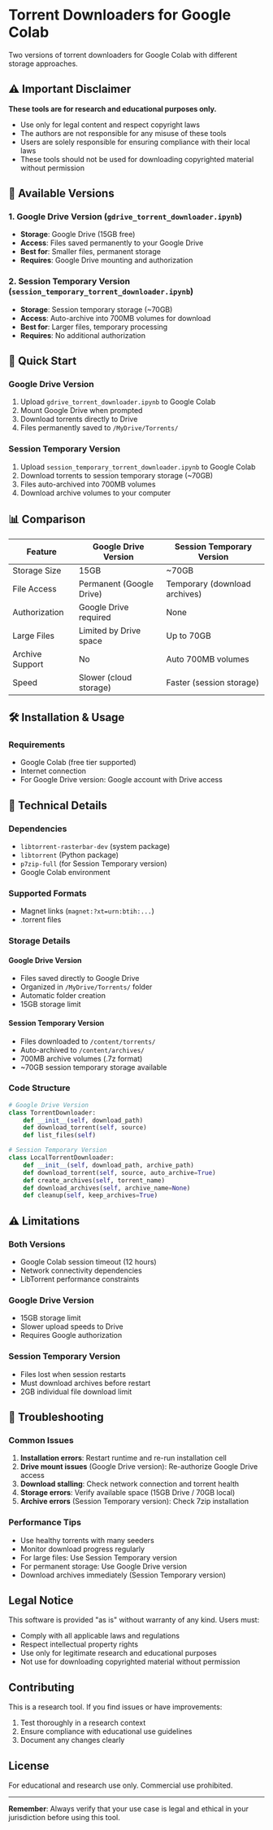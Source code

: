 # Torrent Downloaders for Google Colab

Two versions of torrent downloaders for Google Colab with different storage approaches.

## ⚠️ Important Disclaimer

**These tools are for research and educational purposes only.** 

- Use only for legal content and respect copyright laws
- The authors are not responsible for any misuse of these tools
- Users are solely responsible for ensuring compliance with their local laws
- These tools should not be used for downloading copyrighted material without permission

## 📁 Available Versions

### 1. Google Drive Version (`gdrive_torrent_downloader.ipynb`)
- **Storage**: Google Drive (15GB free)
- **Access**: Files saved permanently to your Google Drive
- **Best for**: Smaller files, permanent storage
- **Requires**: Google Drive mounting and authorization

### 2. Session Temporary Version (`session_temporary_torrent_downloader.ipynb`)
- **Storage**: Session temporary storage (~70GB)
- **Access**: Auto-archive into 700MB volumes for download
- **Best for**: Larger files, temporary processing
- **Requires**: No additional authorization

## 🚀 Quick Start

### Google Drive Version
1. Upload `gdrive_torrent_downloader.ipynb` to Google Colab
2. Mount Google Drive when prompted
3. Download torrents directly to Drive
4. Files permanently saved to `/MyDrive/Torrents/`

### Session Temporary Version
1. Upload `session_temporary_torrent_downloader.ipynb` to Google Colab
2. Download torrents to session temporary storage (~70GB)
3. Files auto-archived into 700MB volumes
4. Download archive volumes to your computer

## 📊 Comparison

| Feature | Google Drive Version | Session Temporary Version |
|---------|---------------------|----------------------|
| Storage Size | 15GB | ~70GB |
| File Access | Permanent (Google Drive) | Temporary (download archives) |
| Authorization | Google Drive required | None |
| Large Files | Limited by Drive space | Up to 70GB |
| Archive Support | No | Auto 700MB volumes |
| Speed | Slower (cloud storage) | Faster (session storage) |

## 🛠️ Installation & Usage

### Requirements
- Google Colab (free tier supported)
- Internet connection
- For Google Drive version: Google account with Drive access

## 🔧 Technical Details

### Dependencies
- `libtorrent-rasterbar-dev` (system package)
- `libtorrent` (Python package)
- `p7zip-full` (for Session Temporary version)
- Google Colab environment

### Supported Formats
- Magnet links (`magnet:?xt=urn:btih:...`)
- .torrent files

### Storage Details

#### Google Drive Version
- Files saved directly to Google Drive
- Organized in `/MyDrive/Torrents/` folder
- Automatic folder creation
- 15GB storage limit

#### Session Temporary Version
- Files downloaded to `/content/torrents/`
- Auto-archived to `/content/archives/`
- 700MB archive volumes (.7z format)
- ~70GB session temporary storage available

### Code Structure

```python
# Google Drive Version
class TorrentDownloader:
    def __init__(self, download_path)
    def download_torrent(self, source)
    def list_files(self)

# Session Temporary Version  
class LocalTorrentDownloader:
    def __init__(self, download_path, archive_path)
    def download_torrent(self, source, auto_archive=True)
    def create_archives(self, torrent_name)
    def download_archives(self, archive_name=None)
    def cleanup(self, keep_archives=True)
```

## ⚠️ Limitations

### Both Versions
- Google Colab session timeout (12 hours)
- Network connectivity dependencies
- LibTorrent performance constraints

### Google Drive Version
- 15GB storage limit
- Slower upload speeds to Drive
- Requires Google authorization

### Session Temporary Version
- Files lost when session restarts
- Must download archives before restart
- 2GB individual file download limit

## 🔧 Troubleshooting

### Common Issues
1. **Installation errors**: Restart runtime and re-run installation cell
2. **Drive mount issues** (Google Drive version): Re-authorize Google Drive access
3. **Download stalling**: Check network connection and torrent health
4. **Storage errors**: Verify available space (15GB Drive / 70GB local)
5. **Archive errors** (Session Temporary version): Check 7zip installation

### Performance Tips
- Use healthy torrents with many seeders
- Monitor download progress regularly
- For large files: Use Session Temporary version
- For permanent storage: Use Google Drive version
- Download archives immediately (Session Temporary version)

## Legal Notice

This software is provided "as is" without warranty of any kind. Users must:
- Comply with all applicable laws and regulations
- Respect intellectual property rights
- Use only for legitimate research and educational purposes
- Not use for downloading copyrighted material without permission

## Contributing

This is a research tool. If you find issues or have improvements:
1. Test thoroughly in a research context
2. Ensure compliance with educational use guidelines
3. Document any changes clearly

## License

For educational and research use only. Commercial use prohibited.

---

**Remember**: Always verify that your use case is legal and ethical in your jurisdiction before using this tool.